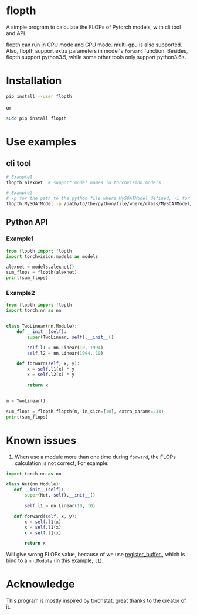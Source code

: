# flopth
A simple program to calculate the FLOPs of Pytorch models, with cli tool and API.

flopth can run in CPU mode and GPU mode. multi-gpu is also supported. Also, flopth support extra parameters in model's `forward` function. Besides, flopth support python3.5, while some other tools only support python3.6+.

# Installation
```bash
pip install --user flopth 
```
or 
```bash
sudo pip install flopth
```

# Use examples
## cli tool
```bash
# Example1
flopth alexnet  # support model names in torchvision.models

# Example2
# -p for the path to the python file where MySOATModel defined, -i for input size, -x for extra parameters
flopth MySOATModel -p /path/to/the/python/file/where/class/MySOATModel/is/defined/models.py -i 3 224 224 -x 1994025
```

## Python API
### Example1
```python
from flopth import flopth
import torchvision.models as models

alexnet = models.alexnet()
sum_flops = flopth(alexnet)
print(sum_flops)
```
### Example2
```python
from flopth import flopth
import torch.nn as nn


class TwoLinear(nn.Module):
    def __init__(self):
        super(TwoLinear, self).__init__()

        self.l1 = nn.Linear(10, 1994)
        self.l2 = nn.Linear(1994, 10)

    def forward(self, x, y):
        x = self.l1(x) * y
        x = self.l2(x) * y

        return x


m = TwoLinear()

sum_flops = flopth.flopth(m, in_size=[10], extra_params=233)
print(sum_flops)
```

# Known issues
 1. When use a module more than one time during `forward`, the FLOPs calculation is not correct, For example:
 ```python
import torch.nn as nn

class Net(nn.Module):
    def __init__(self):
        super(Net, self).__init__()

        self.l1 = nn.Linear(10, 10)

    def forward(self, x, y):
        x = self.l1(x)
        x = self.l1(x)
        x = self.l1(x)

        return x
 ```
 Will give wrong FLOPs value, because of we use [register_buffer ](https://pytorch.org/docs/stable/_modules/torch/nn/modules/module.html#Module.register_buffer), which is bind to a `nn.Module` (in this example, `l1`). 

# Acknowledge
This program is mostly inspired by [torchstat](https://github.com/Swall0w/torchstat), great thanks to the creator of it.
